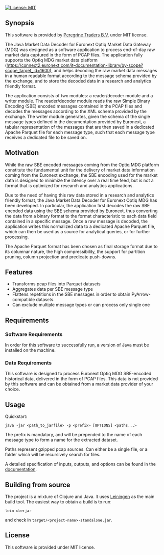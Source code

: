 [![License: MIT](https://img.shields.io/badge/License-MIT-blue.svg)](https://opensource.org/licenses/MIT)

## Synopsis
This software is provided by [Peregrine Traders B.V.](https://www.peregrinetraders.com) under MIT license.

The Java Market Data Decoder for Euronext Optiq Market Data Gateway (MDG) was designed as a software application to process end-of-day raw market data captured in the form of PCAP files. The application fully supports the Optiq MDG market data platform (https://connect2.euronext.com/it-documentation-library/by-scope?scope_target_id=1600), and helps decoding the raw market data messages in a human readable format according to the message schema provided by the exchange, and to store the decoded data in a research and analytics friendly format. 

The application consists of two modules: a reader/decoder module and a writer module. The reader/decoder module reads the raw Simple Binary Encoding (SBE) encoded messages contained in the PCAP files and decodes the messages according to the XML schema provided by the exchange. The writer module generates, given the schema of the single message types defined in the documentation provided by Euronext, a tabular representation of the messages that are then saved in a dedicated Apache Parquet file for each message type, such that each message type receives a dedicated file to be saved on.



## Motivation

While the raw SBE encoded messages coming from the Optiq MDG platform constitute the fundamental unit for the delivery of market data information coming from the Euronext exchange, the SBE encoding used for the market data is designed to minimize the latency over a real time feed, but is not a format that is optimized for research and analytics applications. 

Due to the need of having this raw data stored in a research and analytics friendly format, the Java Market Data Decoder for Euronext Optiq MDG has been developed. In particular, the application first decodes the raw SBE encoded data using the SBE schema provided by Euronext, thus converting the data from a binary format to the format characteristic to each data field contained in a specific message. Once a raw message is decoded, the application writes this normalized data to a dedicated Apache Parquet file, which can then be used as a source for analytical queries, or for further processing. 

The Apache Parquet format has been chosen as final storage format due to its columnar nature, the high compressibility, the support for partition pruning, column projection and predicate push-downs.



## Features 

* Transforms pcap files into Parquet datasets
* Aggregates data per SBE message type
* Flattens repetitions in the SBE messages in order to obtain PyArrow-compatible datasets
* Can exclude multiple message types or can process only single one
 


## Requirements 

### Software Requirements 

In order for this software to successfully run, a version of Java must be installed on the machine. 

### Data Requirements 

This software is designed to process Euronext Optiq MDG SBE-encoded historical data, delivered in the form of PCAP files. This data is not provided by this software and can be obtained from a market data provider of your choice.


## Usage

Quickstart:

```
java -jar <path_to_jarfile> -p <prefix> [OPTIONS] <paths...>
```
The prefix is mandatory, and will be prepended to the name of each message type to form a name for the extracted dataset.

Paths represent gzipped pcap sources. Can either be a single file, or a folder which will be recursively search for files.

A detailed specification of inputs, outputs, and options can be found in the [documentation](doc/intro.md).

## Building from source

The project is a mixture of Clojure and Java. It uses [Leiningen](https://leiningen.org) as the main build tool.
The easiest way to obtain a build is to run:
```
lein uberjar
```
and check in ```target/<project-name>-standalone.jar```.


## License
This software is provided under MIT license.
